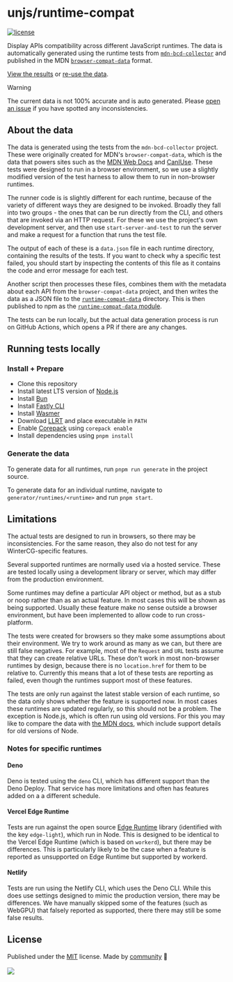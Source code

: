 # unjs/runtime-compat

<!-- automd:badges color=yellow license -->

[![license](https://flat.badgen.net/github/license/unjs/runtime-compat?color=yellow)](https://github.com/unjs/runtime-compat/blob/main/LICENSE)

<!-- /automd -->

Display APIs compatibility across different JavaScript runtimes. The data is automatically generated using the runtime tests from [`mdn-bcd-collector`](https://github.com/openwebdocs/mdn-bcd-collector) and published in the MDN [`browser-compat-data`](https://github.com/mdn/browser-compat-data) format.

[View the results](https://runtime-compat.unjs.io/) or [re-use the data](/packages/runtime-compat-data/).

> [!WARNING]
> The current data is not 100% accurate and is auto generated. Please [open an issue](https://github.com/unjs/runtime-compat/issues) if you have spotted any inconsistencies.

## About the data

The data is generated using the tests from the `mdn-bcd-collector` project. These were originally created for MDN's `browser-compat-data`, which is the data that powers sites such as the [MDN Web Docs](https://developer.mozilla.org/en-US/docs/Mozilla/Add-ons/WebExtensions/Browser_support_for_JavaScript_APIs) and [CanIUse](https://caniuse.com). These tests were designed to run in a browser environment, so we use a slightly modified version of the test harness to allow them to run in non-browser runtimes.

The runner code is is slightly different for each runtime, because of the variety of different ways they are designed to be invoked. Broadly they fall into two groups - the ones that can be run directly from the CLI, and others that are invoked via an HTTP request. For these we use the project's own development server, and then use `start-server-and-test` to run the server and make a request for a function that runs the test file.

The output of each of these is a `data.json` file in each runtime directory, containing the results of the tests. If you want to check why a specific test failed, you should start by inspecting the contents of this file as it contains the code and error message for each test.

Another script then processes these files, combines them with the metadata about each API from the `browser-compat-data` project, and then writes the data as a JSON file to the [`runtime-compat-data`](/packages/runtime-compat-data/) directory. This is then published to npm as the [`runtime-compat-data` module](https://www.npmjs.com/package/runtime-compat-data).

The tests can be run locally, but the actual data generation process is run on GitHub Actions, which opens a PR if there are any changes.

## Running tests locally

### Install + Prepare

- Clone this repository
- Install latest LTS version of [Node.js](https://nodejs.org/en/)
- Install [Bun](https://bun.sh/)
- Install [Fastly CLI](https://www.fastly.com/documentation/reference/tools/cli/)
- Install [Wasmer](https://wasmer.io/)
- Download [LLRT](https://github.com/awslabs/llrt/releases) and place executable in `PATH`
- Enable [Corepack](https://github.com/nodejs/corepack) using `corepack enable`
- Install dependencies using `pnpm install`

### Generate the data

To generate data for all runtimes, run `pnpm run generate` in the project source.

To generate data for an individual runtime, navigate to `generator/runtimes/<runtime>` and run `pnpm start`.

## Limitations

The actual tests are designed to run in browsers, so there may be inconsistencies. For the same reason, they also do not test for any WinterCG-specific features.

Several supported runtimes are normally used via a hosted service. These are tested locally using a development library or server, which may differ from the production environment.

Some runtimes may define a particular API object or method, but as a stub or noop rather than as an actual feature. In most cases this will be shown as being supported. Usually these feature make no sense outside a browser environment, but have been implemented to allow code to run cross-platform.

The tests were created for browsers so they make some assumptions about their environment. We try to work around as many as we can, but there are still false negatives. For example, most of the `Request` and `URL` tests assume that they can create relative URLs. These don't work in most non-browser runtimes by design, because there is no `location.href` for them to be relative to. Currently this means that a lot of these tests are reporting as failed, even though the runtimes support most of these features.

The tests are only run against the latest stable version of each runtime, so the data only shows whether the feature is supported now. In most cases these runtimes are updated regularly, so this should not be a problem. The exception is Node.js, which is often run using old versions. For this you may like to compare the data with [the MDN docs](https://developer.mozilla.org/en-US/docs/Web/API), which include support details for old versions of Node.

### Notes for specific runtimes

#### Deno

Deno is tested using the `deno` CLI, which has different support than the Deno Deploy. That service has more limitations and often has features added on a a different schedule.

#### Vercel Edge Runtime

Tests are run against the open source [Edge Runtime](https://edge-runtime.vercel.app/) library (identified with the key `edge-light`), which run in Node. This is designed to be identical to the Vercel Edge Runtime (which is based on `workerd`), but there may be differences. This is particularly likely to be the case when a feature is reported as unsupported on Edge Runtime but supported by workerd.

#### Netlify

Tests are run using the Netlify CLI, which uses the Deno CLI. While this does use settings designed to mimic the production version, there may be differences. We have manually skipped some of the features (such as WebGPU) that falsely reported as supported, there there may still be some false results.

## License

<!-- automd:contributors license=MIT -->

Published under the [MIT](https://github.com/unjs/runtime-compat/blob/main/LICENSE) license.
Made by [community](https://github.com/unjs/runtime-compat/graphs/contributors) 💛
<br><br>
<a href="https://github.com/unjs/runtime-compat/graphs/contributors">
<img src="https://contrib.rocks/image?repo=unjs/runtime-compat" />
</a>

<!-- /automd -->
